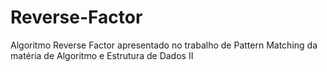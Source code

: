 # Reverse-Factor
Algoritmo Reverse Factor apresentado no trabalho de Pattern Matching da matéria de Algoritmo e Estrutura de Dados II
